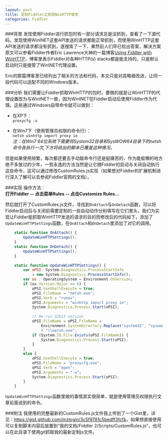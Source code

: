 ```yaml
---
layout: post
title: 定制Fiddler之抓获WinHTTP请求
categories: Fiddler
---
```


###背景
发现使用Fiddler进行抓包时有一部分请求总是没抓到，查看了一下源代码，发现使用WinINET这套API发送的请求都能正常抓到，而使用WinHTTP这套API发送的请求都没有抓到，遂搜索了一下，果然前人们早已给出答案，解决方案原文可以参看Fiddler作者Eric Lawrence大神的一篇博客[Using Fiddler with WinHTTP](http://blogs.telerik.com/fiddler/posts/13-04-29/using-fiddler-with-winhttp)，博客里表示Fiddler对各种HTTP(s) stacks都是能支持的，只是默认启动时只是接管了WinINET代理设置。

Eric的那篇博客里已经列出了相关的方法和代码，本文只是对其略做改进，让同一段代码可以适配不同的Windows版本。

###分析
我们需要让Fiddler抓取WinHTTP的包时，要做的就是让WinHTTP的代理设置改为与WinINET一致，因为WinINET在Fiddler启动后使用Fiddler作为代理。这些通过Windows自带命令就可以做到：  

* 在XP下：  
`proxycfg -u`  

* 在Win7下（使用管理员权限的命令行）：  
`netsh winhttp import proxy ie`  
*注：在Win7 64位系统下需要将System32目录和SysWOW64目录下的netsh命令各执行一次,下方将给出的脚本已覆盖这种情况。*  

但是如果使用频繁，每次都还要去手动敲命令行还是挺痛苦的，作为能偷懒的地方绝不多放过的少年，一劳永逸的方法当然是让它随Fiddler的启动与关闭自动执行这些命令，这可以通过修改CustomRules.js实现（如果想对Fiddler的扩展机制进行深入了解可以去参阅Fiddler官网的文档）。  
  
###实现
操作方法：  
**打开Fiddler -- 点击菜单Rules -- 点击Customize Rules...**   
  
然后就打开了CustomRules.js文件，寻找到`OnAttach`与`OnDetach`函数，可以将Fiddler启动后与关闭前需要定制的一些自动动作分别填写在它们里头，我们为实现让Fiddler能抓取WinHTTP发送的请求的目的而修改后的代码如下，添加了`UpdateWinHTTPSettings`函数，在`OnAttach`和`OnDetach`里添加了对它的调用。

```js
    static function OnAttach() {
        UpdateWinHTTPSettings();
    }
    static function OnDetach() {
        UpdateWinHTTPSettings();
    }
        
    static function UpdateWinHTTPSettings() {
        var oPSI: System.Diagnostics.ProcessStartInfo 
            = new System.Diagnostics.ProcessStartInfo();
        var os : OperatingSystem = Environment.OSVersion;
        if (os.Version.Major >= 6) {
            oPSI.UseShellExecute = true;
            oPSI.FileName = "netsh.exe";
            oPSI.Verb = "runas";
            oPSI.Arguments = "winhttp import proxy ie";
            System.Diagnostics.Process.Start(oPSI);
        
            // Re-run 32bit version
            oPSI.FileName = oPSI.FileName = 
                Environment.SystemDirectory.Replace("system32", "syswow64") 
                + "\\netsh.exe";    
            if (System.IO.File.Exists(oPSI.FileName)) {
                System.Diagnostics.Process.Start(oPSI);
            }
        }
        else {
            oPSI.UseShellExecute = true;
            oPSI.FileName = "proxycfg.exe";
            oPSI.Verb = "open";
            oPSI.Arguments = "-u";
            System.Diagnostics.Process.Start(oPSI);
        }
    }
```

`UpdateWinHTTPSettings`函数里做的事情其实很简单，就是使用管理员权限执行文章前面说到的命令。

###附注
我使用的完整最新的CustomRules.js文件我上传到了一个Gist里，详见：<https://gist.github.com/mzlogin/3c5f9781c5bedff3fcfb>，如果想直接使用可以复制脚本内容后放置到“我的文档/Fiddler 2/Scripts/CustomRules.js”，也可以在此目录下使用git抓取我的最新定制js文件。
